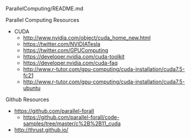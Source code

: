 ParallelComputing/README.md


Parallel Computing Resources
* CUDA
	* http://www.nvidia.com/object/cuda_home_new.html
	* https://twitter.com/NVIDIATesla
	* https://twitter.com/GPUComputing
	* https://developer.nvidia.com/cuda-toolkit
	* https://developer.nvidia.com/cuda-faq
	* http://www.r-tutor.com/gpu-computing/cuda-installation/cuda7.5-fc21
	* http://www.r-tutor.com/gpu-computing/cuda-installation/cuda7.5-ubuntu

Github Resources
* https://github.com/parallel-forall
	* https://github.com/parallel-forall/code-samples/tree/master/c%2B%2B11_cuda
* http://thrust.github.io/

	